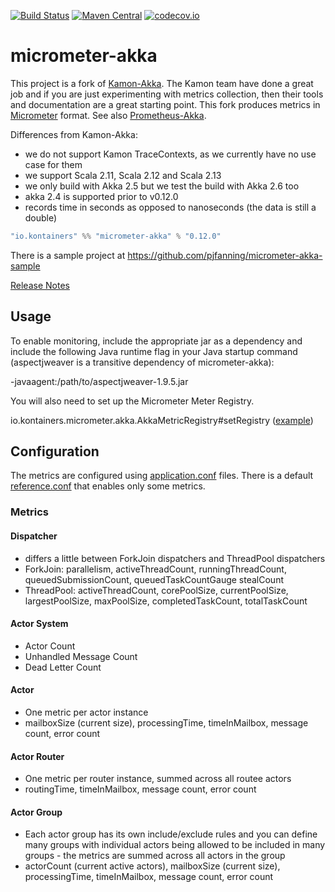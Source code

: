 [![Build Status](https://travis-ci.org/kontainers/micrometer-akka.svg?branch=master)](https://travis-ci.org/kontainers/micrometer-akka)
[![Maven Central](https://maven-badges.herokuapp.com/maven-central/io.kontainers/micrometer-akka_2.12/badge.svg)](https://maven-badges.herokuapp.com/maven-central/io.kontainers/micrometer-akka_2.12)
[![codecov.io](https://codecov.io/gh/kontainers/micrometer-akka/coverage.svg?branch=master)](https://codecov.io/gh/kontainers/micrometer-akka/branch/master)

# micrometer-akka

This project is a fork of [Kamon-Akka](http://kamon.io/documentation/kamon-akka/0.6.6/overview/). The Kamon team have done a great job and if you are just experimenting with metrics collection, then their tools and documentation are a great starting point. 
This fork produces metrics in [Micrometer](http://micrometer.io/) format.
See also [Prometheus-Akka](https://github.com/Workday/prometheus-akka).

Differences from Kamon-Akka:
- we do not support Kamon TraceContexts, as we currently have no use case for them
- we support Scala 2.11, Scala 2.12 and Scala 2.13
- we only build with Akka 2.5 but we test the build with Akka 2.6 too
- akka 2.4 is supported prior to v0.12.0
- records time in seconds as opposed to nanoseconds (the data is still a double)

```sbt
"io.kontainers" %% "micrometer-akka" % "0.12.0"
```

There is a sample project at https://github.com/pjfanning/micrometer-akka-sample

[Release Notes](https://github.com/kontainers/micrometer-akka/releases)

## Usage

To enable monitoring, include the appropriate jar as a dependency and include the following Java runtime flag in your Java startup command (aspectjweaver is a transitive dependency of micrometer-akka):

-javaagent:/path/to/aspectjweaver-1.9.5.jar

You will also need to set up the Micrometer Meter Registry.

io.kontainers.micrometer.akka.AkkaMetricRegistry#setRegistry ([example](https://github.com/pjfanning/micrometer-akka-sample/blob/master/src/main/scala/com/example/akka/Main.scala))

## Configuration

The metrics are configured using [application.conf](https://github.com/typesafehub/config) files. There is a default [reference.conf](https://github.com/kontainers/micrometer-akka/blob/master/src/main/resources/reference.conf) that enables only some metrics.

### Metrics

#### Dispatcher

- differs a little between ForkJoin dispatchers and ThreadPool dispatchers
- ForkJoin: parallelism, activeThreadCount, runningThreadCount, queuedSubmissionCount, queuedTaskCountGauge stealCount
- ThreadPool: activeThreadCount, corePoolSize, currentPoolSize, largestPoolSize, maxPoolSize, completedTaskCount, totalTaskCount

#### Actor System

- Actor Count
- Unhandled Message Count
- Dead Letter Count

#### Actor

- One metric per actor instance
- mailboxSize (current size), processingTime, timeInMailbox, message count, error count

#### Actor Router

- One metric per router instance, summed across all routee actors
- routingTime, timeInMailbox, message count, error count

#### Actor Group

- Each actor group has its own include/exclude rules and you can define many groups with individual actors being allowed to be included in many groups - the metrics are summed across all actors in the group
- actorCount (current active actors), mailboxSize (current size), processingTime, timeInMailbox, message count, error count
